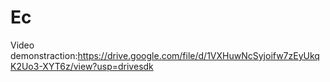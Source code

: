 # Ec
Video demonstraction:https://drive.google.com/file/d/1VXHuwNcSyjoifw7zEyUkqK2Uo3-XYT6z/view?usp=drivesdk
